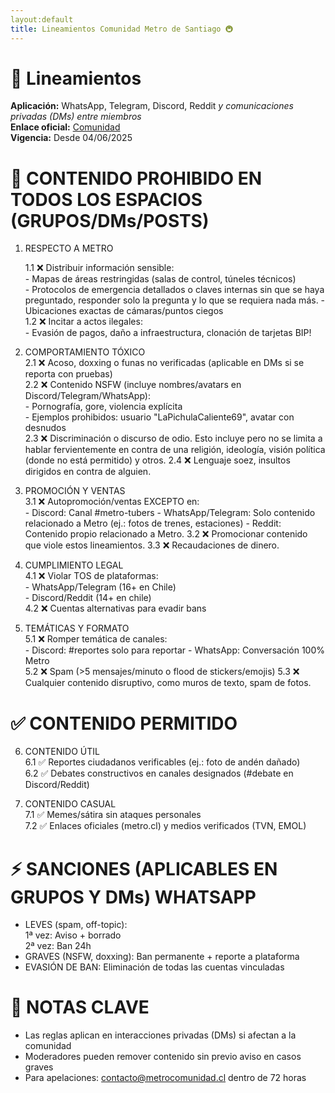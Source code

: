 ```yaml
---
layout:default
title: Lineamientos Comunidad Metro de Santiago 🚇 
---
```


# 📜 Lineamientos  

**Aplicación:** WhatsApp, Telegram, Discord, Reddit *y comunicaciones privadas (DMs) entre miembros*  
**Enlace oficial:** [Comunidad](https://miniurl.cl/comunidadmetrostgo)  
**Vigencia:** Desde 04/06/2025  

# 🚫 **CONTENIDO PROHIBIDO EN TODOS LOS ESPACIOS (GRUPOS/DMs/POSTS)**  

1. RESPECTO A METRO

   1.1 ❌ Distribuir información sensible:  
       - Mapas de áreas restringidas (salas de control, túneles técnicos)  
       - Protocolos de emergencia detallados o claves internas sin que se haya preguntado, responder solo la pregunta y lo que se requiera nada más.
       - Ubicaciones exactas de cámaras/puntos ciegos  
   1.2 ❌ Incitar a actos ilegales:  
       - Evasión de pagos, daño a infraestructura, clonación de tarjetas BIP!  

3. COMPORTAMIENTO TÓXICO  
   2.1 ❌ Acoso, doxxing o funas no verificadas (aplicable en DMs si se reporta con pruebas)  
   2.2 ❌ Contenido NSFW (incluye nombres/avatars en Discord/Telegram/WhatsApp):  
       - Pornografía, gore, violencia explícita  
       - Ejemplos prohibidos: usuario "LaPichulaCaliente69", avatar con desnudos  
   2.3 ❌ Discriminación o discurso de odio. Esto incluye pero no se limita a hablar fervientemente en contra de una religión, ideología, visión política (donde no está permitido) y otros.
   2.4 ❌ Lenguaje soez, insultos dirigidos en contra de alguien. 
   

3. PROMOCIÓN Y VENTAS  
   3.1 ❌ Autopromoción/ventas EXCEPTO en:  
       - Discord: Canal #metro-tubers 
       - WhatsApp/Telegram: Solo contenido relacionado a Metro (ej.: fotos de trenes, estaciones)
       - Reddit: Contenido propio relacionado a Metro.
   3.2 ❌ Promocionar contenido que viole estos lineamientos.
   3.3 ❌ Recaudaciones de dinero. 

5. CUMPLIMIENTO LEGAL  
   4.1 ❌ Violar TOS de plataformas:  
       - WhatsApp/Telegram (16+ en Chile)  
       - Discord/Reddit (14+ en chile)  
   4.2 ❌ Cuentas alternativas para evadir bans  

6. TEMÁTICAS Y FORMATO  
   5.1 ❌ Romper temática de canales:  
       - Discord: #reportes solo para reportar
       - WhatsApp: Conversación 100% Metro  
   5.2 ❌ Spam (>5 mensajes/minuto o flood de stickers/emojis)
   5.3 ❌ Cualquier contenido disruptivo, como muros de texto, spam de fotos.

# ✅ **CONTENIDO PERMITIDO**  

6. CONTENIDO ÚTIL  
   6.1 ✅ Reportes ciudadanos verificables (ej.: foto de andén dañado)  
   6.2 ✅ Debates constructivos en canales designados (#debate en Discord/Reddit)  

7. CONTENIDO CASUAL  
   7.1 ✅ Memes/sátira sin ataques personales  
   7.2 ✅ Enlaces oficiales (metro.cl) y medios verificados (TVN, EMOL)  

# ⚡ **SANCIONES (APLICABLES EN GRUPOS Y DMs) WHATSAPP**  

- LEVES (spam, off-topic):  
  1ª vez: Aviso + borrado  
  2ª vez: Ban 24h  
- GRAVES (NSFW, doxxing): Ban permanente + reporte a plataforma  
- EVASIÓN DE BAN: Eliminación de todas las cuentas vinculadas  

# 📌 **NOTAS CLAVE**  

- Las reglas aplican en interacciones privadas (DMs) si afectan a la comunidad  
- Moderadores pueden remover contenido sin previo aviso en casos graves  
- Para apelaciones: contacto@metrocomunidad.cl dentro de 72 horas  
